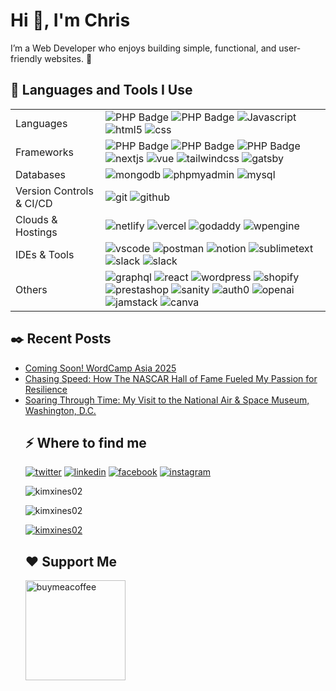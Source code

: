 <h1>Hi 👋, I'm Chris</h1>
<p>I’m a Web Developer who enjoys building simple, functional, and user-friendly websites. 👾 </p>

<h2>🚀 Languages and Tools I Use</h2>
<table>
    <tbody>
        <tr>
            <td>Languages</td>
            <td>
                <img src="https://img.shields.io/badge/-PHP-000?&logo=PHP" alt="PHP Badge">
                <img src="https://img.shields.io/badge/-Typescript-000?&logo=Typescript" alt="PHP Badge">
                <img src="https://img.shields.io/badge/-Javascript-000?&logo=Javascript" alt="Javascript">
                <img src="https://img.shields.io/badge/-html5-000?&logo=html5" alt="html5">
                <img src="https://img.shields.io/badge/-css-000?&logo=css" alt="css">
            </td>
        </tr>
        <tr>
            <td>Frameworks</td>
            <td>
                <img src="https://img.shields.io/badge/-node.js-000?&logo=nodedotjs" alt="PHP Badge">
                <img src="https://img.shields.io/badge/-laravel-000?&logo=laravel" alt="PHP Badge">
                <img src="https://img.shields.io/badge/-codeigniter-000?&logo=codeigniter" alt="PHP Badge">
                <img src="https://img.shields.io/badge/-next.js-000?&logo=nextdotjs" alt="nextjs">
                <img src="https://img.shields.io/badge/-vue.js-000?&logo=vuedotjs" alt="vue">
                <img src="https://img.shields.io/badge/-tailwindcss-000?&logo=tailwindcss" alt="tailwindcss">
                <img src="https://img.shields.io/badge/-gatsby-000?&logo=gatsby" alt="gatsby">
            </td>
        </tr>
        <tr>
            <td>Databases</td>
            <td>
                <img src="https://img.shields.io/badge/-mongodb-000?&logo=mongodb" alt="mongodb">
                <img src="https://img.shields.io/badge/-phpmyadmin-000?&logo=phpmyadmin" alt="phpmyadmin">
                <img src="https://img.shields.io/badge/-mysql-000?&logo=mysql" alt="mysql">
            </td>
        </tr>
        <tr>
            <td>Version Controls & CI/CD</td>
            <td>
                <img src="https://img.shields.io/badge/-git-000?&logo=git" alt="git">
                <img src="https://img.shields.io/badge/-github-000?&logo=github" alt="github">
            </td>
        </tr>
        <tr>
            <td>Clouds & Hostings</td>
            <td>
                <img src="https://img.shields.io/badge/-netlify-000?&logo=netlify" alt="netlify">
                <img src="https://img.shields.io/badge/-vercel-000?&logo=vercel" alt="vercel">
                <img src="https://img.shields.io/badge/-godaddy-000?&logo=godaddy" alt="godaddy">
                <img src="https://img.shields.io/badge/-wpengine-000?&logo=wpengine" alt="wpengine">
            </td>
        </tr>
        <tr>
            <td>IDEs & Tools</td>
            <td>
                <img src="https://img.shields.io/badge/-vscode-000?&logo=vscode" alt="vscode">
                <img src="https://img.shields.io/badge/-postman-000?&logo=postman" alt="postman">
                <img src="https://img.shields.io/badge/-notion-000?&logo=notion" alt="notion">
                <img src="https://img.shields.io/badge/-sublimetext-000?&logo=sublimetext" alt="sublimetext">
                <img src="https://img.shields.io/badge/-slack-000?&logo=slack" alt="slack">
                <img src="https://img.shields.io/badge/-figma-000?&logo=figma" alt="slack">
            </td>
        </tr>
            <td>Others</td>
            <td>
                <img src="https://img.shields.io/badge/-graphql-000?&logo=graphql" alt="graphql">
                <img src="https://img.shields.io/badge/-react-000?&logo=react" alt="react">
                <img src="https://img.shields.io/badge/-wordpress-000?&logo=wordpress" alt="wordpress">
                <img src="https://img.shields.io/badge/-shopify-000?&logo=shopify" alt="shopify">
                <img src="https://img.shields.io/badge/-prestashop-000?&logo=prestashop" alt="prestashop">
                <img src="https://img.shields.io/badge/-sanity-000?&logo=sanity" alt="sanity">
                <img src="https://img.shields.io/badge/-auth0-000?&logo=auth0" alt="auth0">
                <img src="https://img.shields.io/badge/-openai-000?&logo=openai" alt="openai">
                <img src="https://img.shields.io/badge/-jamstack-000?&logo=jamstack" alt="jamstack">
                <img src="https://img.shields.io/badge/-canva-000?&logo=canva" alt="canva">
            </td>
        </tr>
    </tbody>
</table>
<h2>✒️ Recent Posts</h2>
<ul>
    <li><a target="_blank" href="#">Coming Soon! WordCamp Asia 2025</a></li>
    <li><a target="_blank" href="https://cmarie.dev/articles/nascar-hall-of-fame-charlotte-nc">Chasing Speed: How The NASCAR Hall of Fame Fueled My Passion for Resilience</a></li>
    <li><a target="_blank" href="https://cmarie.dev/articles/soaring-through-time">Soaring Through Time: My Visit to the National Air & Space Museum, Washington, D.C.</a></li>
    
<h2>⚡️ Where to find me</h2>
<p><a target="_blank" href="https://twitter.com/https://twitter.com/chrismaryey" style="display: inline-block;"><img src="https://img.shields.io/badge/twitter-x?style=for-the-badge&logo=x&logoColor=white&color=%230f1419" alt="twitter" /></a>
   <a target="_blank" href="https://www.linkedin.com/in/https://www.linkedin.com/in/chris-marie-ybanez" style="display: inline-block;"><img src="https://img.shields.io/badge/linkedin-logo?style=for-the-badge&logo=linkedin&logoColor=white&color=%230a77b6" alt="linkedin" /></a>
   <a target="_blank" href="https://www.facebook.com/https://www.facebook.com/kimxines" style="display: inline-block;"><img src="https://img.shields.io/badge/facebook-logo?style=for-the-badge&logo=facebook&logoColor=white&color=%230866ff" alt="facebook" /></a>
   <a target="_blank" href="https://www.instagram.com/https://www.instagram.com/kimxines02" style="display: inline-block;"><img src="https://img.shields.io/badge/instagram-logo?style=for-the-badge&logo=instagram&logoColor=white&color=%23F35369" alt="instagram" /></a>
</p>
<p><img align="center" src="https://github-readme-stats.vercel.app/api?username=kimxines02&show_icons=true&locale=en" alt="kimxines02" /></p>
<p><img src="https://github-readme-stats.vercel.app/api/top-langs?username=kimxines02&show_icons=true&locale=en&layout=compact" alt="kimxines02" /></p>
<p><a href="https://github.com/ryo-ma/github-profile-trophy"><img src="https://github-profile-trophy.vercel.app/?username=kimxines02&row=2&column=5&theme=monokai&margin-w=5&margin-h=5" alt="kimxines02" /></a></p>
<h2>❤️ Support Me</h2>
<p>
<p>
   <a href="https://www.buymeacoffee.com/chrismaryey">
   <img src="https://cdn.buymeacoffee.com/buttons/v2/default-yellow.png" width="160" alt="buymeacoffee" />
   </a>
</p>
</p>
